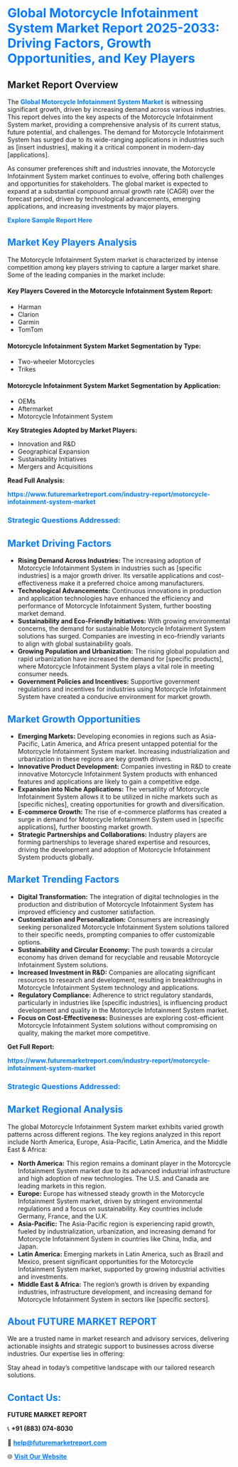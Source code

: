 <h1 style="color: #007BFF;">Global Motorcycle Infotainment System Market Report 2025-2033: Driving Factors, Growth Opportunities, and Key Players</h1>

<section id="overview">
<h2>Market Report Overview</h2>
<p>The <a href="https://www.futuremarketreport.com/industry-report/motorcycle-infotainment-system-market" style="color: #007BFF; text-decoration: none;"><strong>Global Motorcycle Infotainment System Market</strong></a> is witnessing significant growth, driven by increasing demand across various industries. This report delves into the key aspects of the Motorcycle Infotainment System market, providing a comprehensive analysis of its current status, future potential, and challenges. The demand for Motorcycle Infotainment System has surged due to its wide-ranging applications in industries such as [insert industries], making it a critical component in modern-day [applications].</p>
<p>As consumer preferences shift and industries innovate, the Motorcycle Infotainment System market continues to evolve, offering both challenges and opportunities for stakeholders. The global market is expected to expand at a substantial compound annual growth rate (CAGR) over the forecast period, driven by technological advancements, emerging applications, and increasing investments by major players.</p>
</section>

<section id="overview">
<p><a href="https://www.futuremarketreport.com/request-sample/reportId=111259" style="color: #007BFF; text-decoration: none;"><strong>Explore Sample Report Here</strong></a></p>
</section>

<section id="key-players">
<h2 style="color: #007BFF;">Market Key Players Analysis</h2>
<p>The Motorcycle Infotainment System market is characterized by intense competition among key players striving to capture a larger market share. Some of the leading companies in the market include:</p>
<h4>Key Players Covered in the Motorcycle Infotainment System Report:</h4>
<ul><li>Harman</li><li>Clarion</li><li>Garmin</li><li>TomTom</li></ul>
<h4>Motorcycle Infotainment System Market Segmentation by Type:</h4>
<ul><li>Two-wheeler Motorcycles</li><li>Trikes</li></ul>

<h4>Motorcycle Infotainment System Market Segmentation by Application:</h4>
<ul><li>OEMs</li><li>Aftermarket</li><li>Motorcycle Infotainment System</li></ul>
<p><strong>Key Strategies Adopted by Market Players:</strong></p>
<ul>
<li>Innovation and R&D</li>
<li>Geographical Expansion</li>
<li>Sustainability Initiatives</li>
<li>Mergers and Acquisitions</li>
</ul>
</section>

<section>
<p><strong>Read Full Analysis: </strong></p><a href="https://www.futuremarketreport.com/industry-report/motorcycle-infotainment-system-market" style="color: #007BFF; text-decoration: none;"><strong>https://www.futuremarketreport.com/industry-report/motorcycle-infotainment-system-market</strong></a>
<h3 style="color: #007BFF;">Strategic Questions Addressed:</h3>
</section>

<section id="driving-factors">
<h2 style="color: #007BFF;">Market Driving Factors</h2>
<ul>
<li><strong>Rising Demand Across Industries:</strong> The increasing adoption of Motorcycle Infotainment System in industries such as [specific industries] is a major growth driver. Its versatile applications and cost-effectiveness make it a preferred choice among manufacturers.</li>
<li><strong>Technological Advancements:</strong> Continuous innovations in production and application technologies have enhanced the efficiency and performance of Motorcycle Infotainment System, further boosting market demand.</li>
<li><strong>Sustainability and Eco-Friendly Initiatives:</strong> With growing environmental concerns, the demand for sustainable Motorcycle Infotainment System solutions has surged. Companies are investing in eco-friendly variants to align with global sustainability goals.</li>
<li><strong>Growing Population and Urbanization:</strong> The rising global population and rapid urbanization have increased the demand for [specific products], where Motorcycle Infotainment System plays a vital role in meeting consumer needs.</li>
<li><strong>Government Policies and Incentives:</strong> Supportive government regulations and incentives for industries using Motorcycle Infotainment System have created a conducive environment for market growth.</li>
</ul>
</section>

<section id="growth-opportunities">
<h2 style="color: #007BFF;">Market Growth Opportunities</h2>
<ul>
<li><strong>Emerging Markets:</strong> Developing economies in regions such as Asia-Pacific, Latin America, and Africa present untapped potential for the Motorcycle Infotainment System market. Increasing industrialization and urbanization in these regions are key growth drivers.</li>
<li><strong>Innovative Product Development:</strong> Companies investing in R&D to create innovative Motorcycle Infotainment System products with enhanced features and applications are likely to gain a competitive edge.</li>
<li><strong>Expansion into Niche Applications:</strong> The versatility of Motorcycle Infotainment System allows it to be utilized in niche markets such as [specific niches], creating opportunities for growth and diversification.</li>
<li><strong>E-commerce Growth:</strong> The rise of e-commerce platforms has created a surge in demand for Motorcycle Infotainment System used in [specific applications], further boosting market growth.</li>
<li><strong>Strategic Partnerships and Collaborations:</strong> Industry players are forming partnerships to leverage shared expertise and resources, driving the development and adoption of Motorcycle Infotainment System products globally.</li>
</ul>
</section>

<section id="trending-factors">
<h2 style="color: #007BFF;">Market Trending Factors</h2>
<ul>
<li><strong>Digital Transformation:</strong> The integration of digital technologies in the production and distribution of Motorcycle Infotainment System has improved efficiency and customer satisfaction.</li>
<li><strong>Customization and Personalization:</strong> Consumers are increasingly seeking personalized Motorcycle Infotainment System solutions tailored to their specific needs, prompting companies to offer customizable options.</li>
<li><strong>Sustainability and Circular Economy:</strong> The push towards a circular economy has driven demand for recyclable and reusable Motorcycle Infotainment System solutions.</li>
<li><strong>Increased Investment in R&D:</strong> Companies are allocating significant resources to research and development, resulting in breakthroughs in Motorcycle Infotainment System technology and applications.</li>
<li><strong>Regulatory Compliance:</strong> Adherence to strict regulatory standards, particularly in industries like [specific industries], is influencing product development and quality in the Motorcycle Infotainment System market.</li>
<li><strong>Focus on Cost-Effectiveness:</strong> Businesses are exploring cost-efficient Motorcycle Infotainment System solutions without compromising on quality, making the market more competitive.</li>
</ul>
</section>

<section>
<p><strong>Get Full Report: </strong></p><a href="https://www.futuremarketreport.com/industry-report/motorcycle-infotainment-system-market" style="color: #007BFF; text-decoration: none;"><strong>https://www.futuremarketreport.com/industry-report/motorcycle-infotainment-system-market</strong></a>
<h3 style="color: #007BFF;">Strategic Questions Addressed:</h3>
</section>


<section id="regional-analysis">
<h2 style="color: #007BFF;">Market Regional Analysis</h2>
<p>The global Motorcycle Infotainment System market exhibits varied growth patterns across different regions. The key regions analyzed in this report include North America, Europe, Asia-Pacific, Latin America, and the Middle East & Africa:</p>
<ul>
<li><strong>North America:</strong> This region remains a dominant player in the Motorcycle Infotainment System market due to its advanced industrial infrastructure and high adoption of new technologies. The U.S. and Canada are leading markets in this region.</li>
<li><strong>Europe:</strong> Europe has witnessed steady growth in the Motorcycle Infotainment System market, driven by stringent environmental regulations and a focus on sustainability. Key countries include Germany, France, and the U.K.</li>
<li><strong>Asia-Pacific:</strong> The Asia-Pacific region is experiencing rapid growth, fueled by industrialization, urbanization, and increasing demand for Motorcycle Infotainment System in countries like China, India, and Japan.</li>
<li><strong>Latin America:</strong> Emerging markets in Latin America, such as Brazil and Mexico, present significant opportunities for the Motorcycle Infotainment System market, supported by growing industrial activities and investments.</li>
<li><strong>Middle East & Africa:</strong> The region’s growth is driven by expanding industries, infrastructure development, and increasing demand for Motorcycle Infotainment System in sectors like [specific sectors].</li>
</ul>
</section>

<footer>
<h2 style="color: #007BFF;">About FUTURE MARKET REPORT</h2>
<p>We are a trusted name in market research and advisory services, delivering actionable insights and strategic support to businesses across diverse industries. Our expertise lies in offering:</p>

<p>Stay ahead in today’s competitive landscape with our tailored research solutions.</p>

<h2 style="color: #007BFF;">Contact Us:</h2>
<p><strong>FUTURE MARKET REPORT</strong></p>
<p>📞 <strong>+91 (883) 074-8030</strong></p>
<p>📧 <strong><a href="mailto:help@futuremarketreport.com" style="color: #007BFF;">help@futuremarketreport.com</a></strong></p>
<p>🌐 <strong><a href="https://www.futuremarketreport.com/" style="color: #007BFF;">Visit Our Website</a></strong></p>
</footer>
